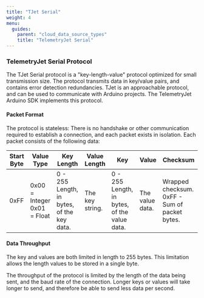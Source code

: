 ```yaml
---
title: "TJet Serial"
weight: 4
menu:
  guides:
    parent: "cloud_data_source_types"
    title: "TelemetryJet Serial"
---
```



### TelemetryJet Serial Protocol
The TJet Serial protocol is a "key-length-value" protocol optimized for small transmission size. The protocol transmits data in key/value pairs, and contains error detection redundancies. TJet is an approachable protocol, and can be used to communicate with Arduino projects. The TelemetryJet Arduino SDK implements this protocol.

#### Packet Format

The protocol is stateless: There is no handshake or other communication required to establish a connection, and each packet exists in isolation. Each packet consists of the following data:

<table class="bp3-html-table bp3-html-table-bordered bp3-small">
<thead>
<tr>
<th>Start Byte</th>
<th>Value Type</th>
<th>Key Length</th>
<th>Value Length</th>
<th>Key</th>
<th>Value</th>
<th>Checksum</th>
</tr>
</thead>
<tbody>
<tr>
<td>0xFF</td>
<td>
0x00 = Integer<br/>
0x01 = Float
</td>
<td>
0 - 255<br />
Length, in bytes, of the key data.
</td>
<td>
The key string.
</td>
<td>
0 - 255<br />
Length, in bytes, of the value data.
</td>
<td>
The value data.
</td>
<td>
Wrapped checksum.<br/>
0xFF - Sum of packet bytes.

</td>
</tr>
</tbody>
</table>

#### Data Throughput

The key and values are both limited in length to 255 bytes. This limitation allows the length values to be stored in a single byte.

 The throughput of the protocol is limited by the length of the data being sent, and the baud rate of the connection. Longer keys or values will take longer to send, and therefore be able to send less data per second.